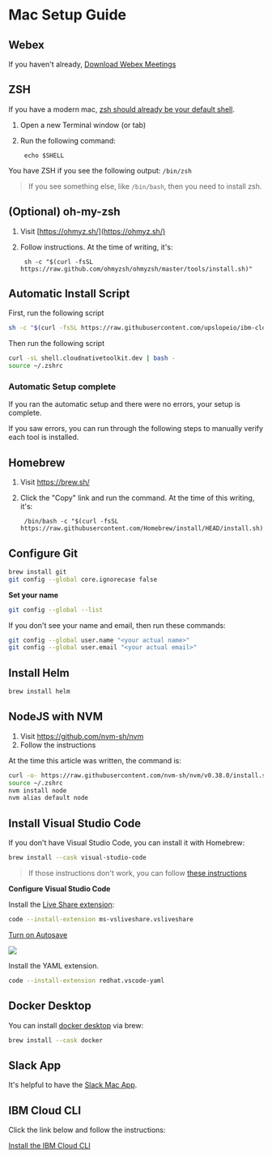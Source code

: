 # Mac Setup Guide

## Webex

If you haven't already, [Download Webex Meetings](https://www.webex.com/downloads.html)

## ZSH

If you have a modern mac, [zsh should already be your default shell](https://www.theverge.com/2019/6/4/18651872/apple-macos-catalina-zsh-bash-shell-replacement-features).

1.  Open a new Terminal window (or tab)
1.  Run the following command:

         echo $SHELL

You have ZSH if you see the following output: `/bin/zsh`

> If you see something else, like `/bin/bash`, then you need to install zsh.

## (Optional) oh-my-zsh

1.  Visit [https://ohmyz.sh/](https://ohmyz.sh/)
1.  Follow instructions. At the time of writing, it's:

         sh -c "$(curl -fsSL https://raw.github.com/ohmyzsh/ohmyzsh/master/tools/install.sh)"

## Automatic Install Script

First, run the following script

```bash
sh -c "$(curl -fsSL https://raw.githubusercontent.com/upslopeio/ibm-cloud-garage-training/main/computer-setup/setup-mac-linux.sh)"
```
Then run the following script

```bash
curl -sL shell.cloudnativetoolkit.dev | bash -
source ~/.zshrc
```

### Automatic Setup complete

If you ran the automatic setup and there were no errors, your setup is complete.

If you saw errors, you can run through the following steps to manually verify each tool is installed.

## Homebrew

1.  Visit https://brew.sh/
1.  Click the "Copy" link and run the command. At the time of this writing, it's:

         /bin/bash -c "$(curl -fsSL https://raw.githubusercontent.com/Homebrew/install/HEAD/install.sh)"

## Configure Git

```bash
brew install git
git config --global core.ignorecase false
```

**Set your name**

```bash
git config --global --list
```

If you don't see your name and email, then run these commands:

```bash
git config --global user.name "<your actual name>"
git config --global user.email "<your actual email>"
```

## Install Helm

```bash
brew install helm
```

## NodeJS with NVM

1. Visit https://github.com/nvm-sh/nvm
1. Follow the instructions

At the time this article was written, the command is:

```bash
curl -o- https://raw.githubusercontent.com/nvm-sh/nvm/v0.38.0/install.sh | bash
source ~/.zshrc
nvm install node
nvm alias default node
```

## Install Visual Studio Code

If you don't have Visual Studio Code, you can install it with Homebrew:

```bash
brew install --cask visual-studio-code
```

> If those instructions don't work, you can follow [these instructions](https://code.visualstudio.com/docs/setup/mac)

**Configure Visual Studio Code**

Install the [Live Share extension](https://marketplace.visualstudio.com/items?itemName=ms-vsliveshare.vsliveshare):

```bash
code --install-extension ms-vsliveshare.vsliveshare
```

[Turn on Autosave](https://code.visualstudio.com/docs/editor/codebasics#_save-auto-save)

![](../img/vscode-autosave.png)

Install the YAML extension.

```bash
code --install-extension redhat.vscode-yaml
```

## Docker Desktop

You can install [docker desktop](https://www.docker.com/products/docker-desktop) via brew:

```bash
brew install --cask docker
```

## Slack App

It's helpful to have the [Slack Mac App](https://slack.com/downloads/mac).

## IBM Cloud CLI

Click the link below and follow the instructions:

[Install the IBM Cloud CLI](./ibmcloud.md)
